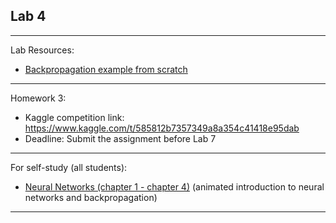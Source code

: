 ## Lab 4


***

Lab Resources:
* [Backpropagation example from scratch](./Backprop.pdf)



***
Homework 3:
- Kaggle competition link: https://www.kaggle.com/t/585812b7357349a8a354c41418e95dab
- Deadline: Submit the assignment before Lab 7
***
For self-study (all students):
* [Neural Networks (chapter 1 - chapter 4)](https://www.youtube.com/playlist?list=PLZHQObOWTQDNU6R1_67000Dx_ZCJB-3pi) (animated introduction to neural networks and backpropagation)

***
